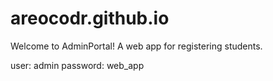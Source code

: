# areocodr.github.io

Welcome to AdminPortal!
A web app for registering students.

user: admin
password: web_app

